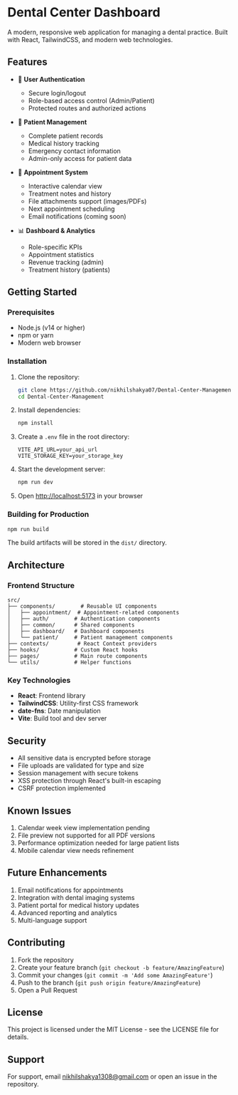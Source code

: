 # Dental Center Dashboard

A modern, responsive web application for managing a dental practice. Built with React, TailwindCSS, and modern web technologies.

## Features

- 🔐 **User Authentication**
  - Secure login/logout
  - Role-based access control (Admin/Patient)
  - Protected routes and authorized actions

- 👥 **Patient Management**
  - Complete patient records
  - Medical history tracking
  - Emergency contact information
  - Admin-only access for patient data

- 📅 **Appointment System**
  - Interactive calendar view
  - Treatment notes and history
  - File attachments support (images/PDFs)
  - Next appointment scheduling
  - Email notifications (coming soon)

- 📊 **Dashboard & Analytics**
  - Role-specific KPIs
  - Appointment statistics
  - Revenue tracking (admin)
  - Treatment history (patients)

## Getting Started

### Prerequisites

- Node.js (v14 or higher)
- npm or yarn
- Modern web browser

### Installation

1. Clone the repository:
   ```bash
   git clone https://github.com/nikhilshakya07/Dental-Center-Management.git
   cd Dental-Center-Management
   ```

2. Install dependencies:
   ```bash
   npm install
   ```

3. Create a `.env` file in the root directory:
   ```env
   VITE_API_URL=your_api_url
   VITE_STORAGE_KEY=your_storage_key
   ```

4. Start the development server:
   ```bash
   npm run dev
   ```

5. Open [http://localhost:5173](http://localhost:5173) in your browser

### Building for Production

```bash
npm run build
```

The build artifacts will be stored in the `dist/` directory.

## Architecture

### Frontend Structure

```
src/
├── components/        # Reusable UI components
│   ├── appointment/  # Appointment-related components
│   ├── auth/        # Authentication components
│   ├── common/      # Shared components
│   ├── dashboard/   # Dashboard components
│   └── patient/     # Patient management components
├── contexts/         # React Context providers
├── hooks/           # Custom React hooks
├── pages/           # Main route components
└── utils/           # Helper functions
```

### Key Technologies

- **React**: Frontend library
- **TailwindCSS**: Utility-first CSS framework
- **date-fns**: Date manipulation
- **Vite**: Build tool and dev server

## Security

- All sensitive data is encrypted before storage
- File uploads are validated for type and size
- Session management with secure tokens
- XSS protection through React's built-in escaping
- CSRF protection implemented

## Known Issues

1. Calendar week view implementation pending
2. File preview not supported for all PDF versions
3. Performance optimization needed for large patient lists
4. Mobile calendar view needs refinement

## Future Enhancements

1. Email notifications for appointments
2. Integration with dental imaging systems
3. Patient portal for medical history updates
4. Advanced reporting and analytics
5. Multi-language support

## Contributing

1. Fork the repository
2. Create your feature branch (`git checkout -b feature/AmazingFeature`)
3. Commit your changes (`git commit -m 'Add some AmazingFeature'`)
4. Push to the branch (`git push origin feature/AmazingFeature`)
5. Open a Pull Request

## License

This project is licensed under the MIT License - see the LICENSE file for details.

## Support

For support, email nikhilshakya1308@gmail.com or open an issue in the repository.
